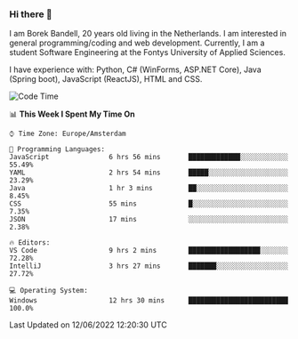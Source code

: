 ### Hi there 👋

I am Borek Bandell, 20 years old living in the Netherlands. I am interested in general programming/coding and web development. Currently, I am a student Software Engineering at the Fontys University of Applied Sciences.

I have experience with: Python, C# (WinForms, ASP.NET Core), Java (Spring boot), JavaScript (ReactJS), HTML and CSS.

<!--START_SECTION:waka-->
![Code Time](http://img.shields.io/badge/Code%20Time-181%20hrs%2040%20mins-blue)

📊 **This Week I Spent My Time On** 

```text
⌚︎ Time Zone: Europe/Amsterdam

💬 Programming Languages: 
JavaScript               6 hrs 56 mins       █████████████░░░░░░░░░░░░   55.49% 
YAML                     2 hrs 54 mins       █████░░░░░░░░░░░░░░░░░░░░   23.29% 
Java                     1 hr 3 mins         ██░░░░░░░░░░░░░░░░░░░░░░░   8.45% 
CSS                      55 mins             █░░░░░░░░░░░░░░░░░░░░░░░░   7.35% 
JSON                     17 mins             ░░░░░░░░░░░░░░░░░░░░░░░░░   2.38%

🔥 Editors: 
VS Code                  9 hrs 2 mins        ██████████████████░░░░░░░   72.28% 
IntelliJ                 3 hrs 27 mins       ███████░░░░░░░░░░░░░░░░░░   27.72%

💻 Operating System: 
Windows                  12 hrs 30 mins      █████████████████████████   100.0%

```


 Last Updated on 12/06/2022 12:20:30 UTC
<!--END_SECTION:waka-->

<!--**tcBorek2002/tcBorek2002** is a ✨ _special_ ✨ repository because its `README.md` (this file) appears on your GitHub profile.

Here are some ideas to get you started:

- 🔭 I’m currently working on ...
- 🌱 I’m currently learning ...
- 👯 I’m looking to collaborate on ...
- 🤔 I’m looking for help with ...
- 💬 Ask me about ...
- 📫 How to reach me: ...
- 😄 Pronouns: ...
- ⚡ Fun fact: ...
-->
